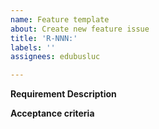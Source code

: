 ```yaml
---
name: Feature template
about: Create new feature issue
title: 'R-NNN:'
labels: ''
assignees: edubusluc

---
```


**Requirement Description**


**Acceptance criteria**
